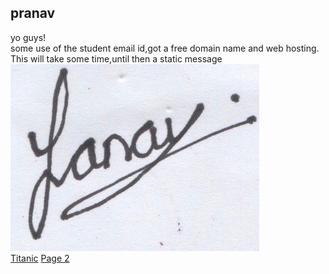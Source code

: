 <h2>pranav</h2>
<html>
<body>
 yo guys!
 <br>
 some use of the student email id,got a  free domain name and web hosting.
 This will take some time,until then a static message
 </body>
</html><br>
<img src="Scan 10.jpg" alt="Signature">
<br>
<a href= "Titanic.docx">Titanic</a>
<a href="index.html">Page 2</a>
